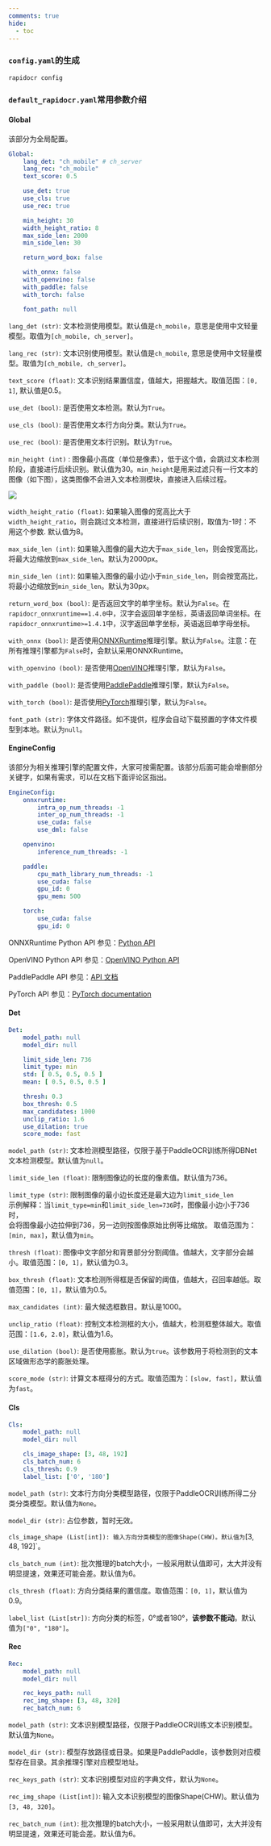 ```yaml
---
comments: true
hide:
  - toc
---
```


### `config.yaml`的生成

```bash linenums="1"
rapidocr config
```

### `default_rapidocr.yaml`常用参数介绍

#### Global

该部分为全局配置。

```yaml linenums="1"
Global:
    lang_det: "ch_mobile" # ch_server
    lang_rec: "ch_mobile"
    text_score: 0.5

    use_det: true
    use_cls: true
    use_rec: true

    min_height: 30
    width_height_ratio: 8
    max_side_len: 2000
    min_side_len: 30

    return_word_box: false

    with_onnx: false
    with_openvino: false
    with_paddle: false
    with_torch: false

    font_path: null
```

`lang_det (str)`: 文本检测使用模型。默认值是`ch_mobile`，意思是使用中文轻量模型。取值为`[ch_mobile, ch_server]`。

`lang_rec (str)`: 文本识别使用模型。默认值是`ch_mobile`, 意思是使用中文轻量模型。取值为`[ch_mobile, ch_server]`。

`text_score (float)`: 文本识别结果置信度，值越大，把握越大。取值范围：`[0, 1]`, 默认值是0.5。

`use_det (bool)`: 是否使用文本检测。默认为`True`。

`use_cls (bool)`: 是否使用文本行方向分类。默认为`True`。

`use_rec (bool)`: 是否使用文本行识别。默认为`True`。

`min_height (int)` : 图像最小高度（单位是像素），低于这个值，会跳过文本检测阶段，直接进行后续识别。默认值为30。`min_height`是用来过滤只有一行文本的图像（如下图），这类图像不会进入文本检测模块，直接进入后续过程。

![](https://github.com/RapidAI/RapidOCR/releases/download/v1.1.0/single_line_text.jpg)

`width_height_ratio (float)`: 如果输入图像的宽高比大于`width_height_ratio`，则会跳过文本检测，直接进行后续识别，取值为-1时：不用这个参数. 默认值为8。

`max_side_len (int)`: 如果输入图像的最大边大于`max_side_len`，则会按宽高比，将最大边缩放到`max_side_len`。默认为2000px。

`min_side_len (int)`: 如果输入图像的最小边小于`min_side_len`，则会按宽高比，将最小边缩放到`min_side_len`。默认为30px。

`return_word_box (bool)`: 是否返回文字的单字坐标。默认为`False`。在`rapidocr_onnxruntime==1.4.0`中，汉字会返回单字坐标，英语返回单词坐标。在`rapidocr_onnxruntime>=1.4.1`中，汉字返回单字坐标，英语返回单字母坐标。

`with_onnx (bool)`: 是否使用[ONNXRuntime](https://github.com/microsoft/onnxruntime)推理引擎。默认为`False`。注意：在所有推理引擎都为`False`时，会默认采用ONNXRuntime。

`with_openvino (bool)`: 是否使用[OpenVINO](https://github.com/openvinotoolkit/openvino)推理引擎，默认为`False`。

`with_paddle (bool)`: 是否使用[PaddlePaddle](https://www.paddlepaddle.org.cn/install/quick)推理引擎，默认为`False`。

`with_torch (bool)`: 是否使用[PyTorch](https://pytorch.org/)推理引擎，默认为`False`。

`font_path (str)`: 字体文件路径。如不提供，程序会自动下载预置的字体文件模型到本地。默认为`null`。

#### EngineConfig

该部分为相关推理引擎的配置文件，大家可按需配置。该部分后面可能会增删部分关键字，如果有需求，可以在文档下面评论区指出。

```yaml linenums="1"
EngineConfig:
    onnxruntime:
        intra_op_num_threads: -1
        inter_op_num_threads: -1
        use_cuda: false
        use_dml: false

    openvino:
        inference_num_threads: -1

    paddle:
        cpu_math_library_num_threads: -1
        use_cuda: false
        gpu_id: 0
        gpu_mem: 500

    torch:
        use_cuda: false
        gpu_id: 0
```

ONNXRuntime Python API 参见：[Python API](https://onnxruntime.ai/docs/api/python/api_summary.html)

OpenVINO Python API 参见：[OpenVINO Python API](https://docs.openvino.ai/2025/api/ie_python_api/api.html)

PaddlePaddle API 参见：[API 文档](https://www.paddlepaddle.org.cn/documentation/docs/zh/api/index_cn.html)

PyTorch API 参见：[PyTorch documentation](https://pytorch.org/docs/stable/index.html)

#### Det

```yaml linenums="1"
Det:
    model_path: null
    model_dir: null

    limit_side_len: 736
    limit_type: min
    std: [ 0.5, 0.5, 0.5 ]
    mean: [ 0.5, 0.5, 0.5 ]

    thresh: 0.3
    box_thresh: 0.5
    max_candidates: 1000
    unclip_ratio: 1.6
    use_dilation: true
    score_mode: fast
```

`model_path (str)`: 文本检测模型路径，仅限于基于PaddleOCR训练所得DBNet文本检测模型。默认值为`null`。

`limit_side_len (float)`: 限制图像边的长度的像素值。默认值为736。

`limit_type (str)`: 限制图像的最小边长度还是最大边为`limit_side_len` <br/> 示例解释：当`limit_type=min`和`limit_side_len=736`时，图像最小边小于736时，<br/>会将图像最小边拉伸到736，另一边则按图像原始比例等比缩放。 取值范围为：`[min, max]`，默认值为`min`。

`thresh (float)`: 图像中文字部分和背景部分分割阈值。值越大，文字部分会越小。取值范围：`[0, 1]`，默认值为0.3。

`box_thresh (float)`: 文本检测所得框是否保留的阈值，值越大，召回率越低。取值范围：`[0, 1]`，默认值为0.5。

`max_candidates (int)`: 最大候选框数目。默认是1000。

`unclip_ratio (float)`: 控制文本检测框的大小，值越大，检测框整体越大。取值范围：`[1.6, 2.0]`，默认值为1.6。

`use_dilation (bool)`: 是否使用膨胀。默认为`true`。该参数用于将检测到的文本区域做形态学的膨胀处理。

`score_mode (str)`: 计算文本框得分的方式。取值范围为：`[slow, fast]`，默认值为`fast`。

#### Cls

```yaml linenums="1"
Cls:
    model_path: null
    model_dir: null

    cls_image_shape: [3, 48, 192]
    cls_batch_num: 6
    cls_thresh: 0.9
    label_list: ['0', '180']
```

`model_path (str)`: 文本行方向分类模型路径，仅限于PaddleOCR训练所得二分类分类模型。默认值为`None`。

`model_dir (str)`: 占位参数，暂时无效。

`cls_image_shape (List[int]): 输入方向分类模型的图像Shape(CHW)。默认值为`[3, 48, 192]`。

`cls_batch_num (int)`: 批次推理的batch大小，一般采用默认值即可，太大并没有明显提速，效果还可能会差。默认值为6。

`cls_thresh (float)`: 方向分类结果的置信度。取值范围：`[0, 1]`，默认值为0.9。

`label_list (List[str])`: 方向分类的标签，0°或者180°，**该参数不能动**。默认值为`["0", "180"]`。

#### Rec

```yaml linenums="1"
Rec:
    model_path: null
    model_dir: null

    rec_keys_path: null
    rec_img_shape: [3, 48, 320]
    rec_batch_num: 6
```

`model_path (str)`: 文本识别模型路径，仅限于PaddleOCR训练文本识别模型。默认值为`None`。

`model_dir (str)`: 模型存放路径或目录。如果是PaddlePaddle，该参数则对应模型存在目录。其余推理引擎对应模型地址。

`rec_keys_path (str)`: 文本识别模型对应的字典文件，默认为`None`。

`rec_img_shape (List[int])`: 输入文本识别模型的图像Shape(CHW)。默认值为`[3, 48, 320]`。

`rec_batch_num (int)`: 批次推理的batch大小，一般采用默认值即可，太大并没有明显提速，效果还可能会差。默认值为6。
